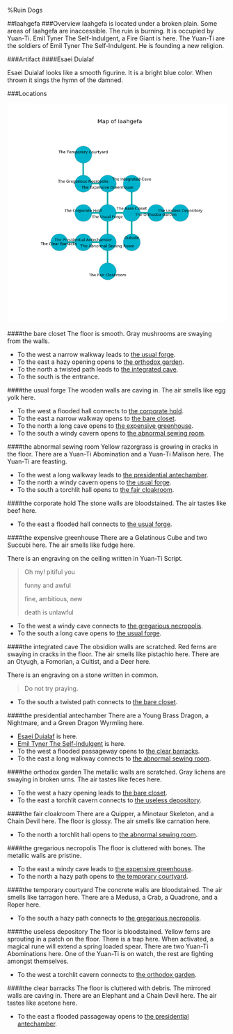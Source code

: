 %Ruin Dogs

##Iaahgefa
###Overview
Iaahgefa is located under a broken plain. Some areas of Iaahgefa are inaccessible. The ruin is burning. It is occupied by Yuan-Ti. <a name="Emil-Tyner-The-Self-Indulgent"></a>Emil Tyner The Self-Indulgent, a Fire Giant is here. The Yuan-Ti are the soldiers of Emil Tyner The Self-Indulgent. He  is founding a new religion. 



###Artifact
####<a name="Esaei-Duialaf"></a>Esaei Duialaf


Esaei Duialaf looks like a smooth figurine. It is a bright blue color. When thrown it sings the hymn of the damned. 





###Locations


![](../v2/images/Iaahgefa.png)

####<a name="the-bare-closet"></a>the bare closet
The floor is smooth. Gray mushrooms are swaying from the walls. 



* To the west a narrow walkway leads to [the usual forge](#the-usual-forge).
* To the east a hazy opening opens to [the orthodox garden](#the-orthodox-garden).
* To the north a twisted path leads to [the integrated cave](#the-integrated-cave).
* To the south is the entrance.


####<a name="the-usual-forge"></a>the usual forge
The wooden walls are caving in. The air smells like egg yolk here. 



* To the west a flooded hall connects to [the corporate hold](#the-corporate-hold).
* To the east a narrow walkway opens to [the bare closet](#the-bare-closet).
* To the north a long cave opens to [the expensive greenhouse](#the-expensive-greenhouse).
* To the south a windy cavern opens to [the abnormal sewing room](#the-abnormal-sewing-room).


####<a name="the-abnormal-sewing-room"></a>the abnormal sewing room
Yellow razorgrass is growing in cracks in the floor. There are a Yuan-Ti Abomination and a Yuan-Ti Malison here. The Yuan-Ti are feasting. 



* To the west a long walkway leads to [the presidential antechamber](#the-presidential-antechamber).
* To the north a windy cavern opens to [the usual forge](#the-usual-forge).
* To the south a torchlit hall opens to [the fair cloakroom](#the-fair-cloakroom).


####<a name="the-corporate-hold"></a>the corporate hold
The stone walls are bloodstained. The air tastes like beef here. 



* To the east a flooded hall connects to [the usual forge](#the-usual-forge).


####<a name="the-expensive-greenhouse"></a>the expensive greenhouse
There are a Gelatinous Cube and two Succubi here. The air smells like fudge here. 

There is an engraving on the ceiling written in Yuan-Ti Script. 

> Oh my! pitiful you
>
> funny and awful
>
> fine, ambitious, new
>
> death is unlawful
>


* To the west a windy cave connects to [the gregarious necropolis](#the-gregarious-necropolis).
* To the south a long cave opens to [the usual forge](#the-usual-forge).


####<a name="the-integrated-cave"></a>the integrated cave
The obsidion walls are scratched. Red ferns are swaying in cracks in the floor. The air smells like pistachio here. There are an Otyugh, a Fomorian, a Cultist, and a Deer here. 

There is an engraving on a stone written in common. 

> Do not try praying.
>


* To the south a twisted path connects to [the bare closet](#the-bare-closet).


####<a name="the-presidential-antechamber"></a>the presidential antechamber
There are a Young Brass Dragon, a Nightmare, and a Green Dragon Wyrmling here. 



* [Esaei Duialaf](#Esaei-Duialaf) is here.
* [Emil Tyner The Self-Indulgent](#Emil-Tyner-The-Self-Indulgent) is here.
* To the west a flooded passageway opens to [the clear barracks](#the-clear-barracks).
* To the east a long walkway connects to [the abnormal sewing room](#the-abnormal-sewing-room).


####<a name="the-orthodox-garden"></a>the orthodox garden
The metallic walls are scratched. Gray lichens are swaying in broken urns. The air tastes like feces here. 



* To the west a hazy opening leads to [the bare closet](#the-bare-closet).
* To the east a torchlit cavern connects to [the useless depository](#the-useless-depository).


####<a name="the-fair-cloakroom"></a>the fair cloakroom
There are a Quipper, a Minotaur Skeleton, and a Chain Devil here. The floor is glossy. The air smells like carnation here. 



* To the north a torchlit hall opens to [the abnormal sewing room](#the-abnormal-sewing-room).


####<a name="the-gregarious-necropolis"></a>the gregarious necropolis
The floor is cluttered with bones. The metallic walls are pristine. 



* To the east a windy cave leads to [the expensive greenhouse](#the-expensive-greenhouse).
* To the north a hazy path opens to [the temporary courtyard](#the-temporary-courtyard).


####<a name="the-temporary-courtyard"></a>the temporary courtyard
The concrete walls are bloodstained. The air smells like tarragon here. There are a Medusa, a Crab, a Quadrone, and a Roper here. 



* To the south a hazy path connects to [the gregarious necropolis](#the-gregarious-necropolis).


####<a name="the-useless-depository"></a>the useless depository
The floor is bloodstained. Yellow ferns are sprouting in a patch on the floor. There is a trap here. When activated, a magical rune will extend a spring loaded spear. There are two Yuan-Ti Abominations here. One of the Yuan-Ti is on watch, the rest are fighting amongst themselves. 



* To the west a torchlit cavern connects to [the orthodox garden](#the-orthodox-garden).


####<a name="the-clear-barracks"></a>the clear barracks
The floor is cluttered with debris. The mirrored walls are caving in. There are an Elephant and a Chain Devil here. The air tastes like acetone here. 



* To the east a flooded passageway opens to [the presidential antechamber](#the-presidential-antechamber).


